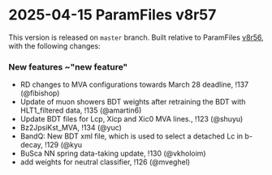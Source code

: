 2025-04-15 ParamFiles v8r57
===

This version is released on `master` branch.
Built relative to ParamFiles [v8r56](../-/tags/v8r56), with the following changes:


### New features ~"new feature"

- RD changes to MVA configurations towards March 28 deadline, !137 (@fibishop)
- Update of muon showers BDT weights after retraining the BDT with HLT1_filtered data, !135 (@amartin6)
- Update BDT files for Lcp, Xicp and Xic0 MVA lines., !123 (@shuyu)
- Bz2JpsiKst_MVA, !134 (@yuc)
- BandQ: New BDT xml file, which is used to select a detached Lc in b-decay, !129 (@kyu
- BuSca NN spring data-taking update, !130 (@vkholoim)
- add weights for neutral classifier, !126 (@mveghel)
